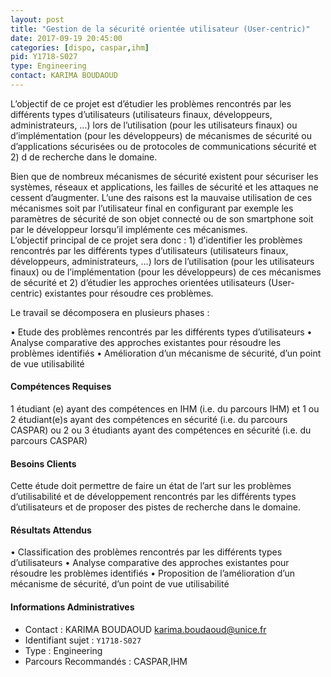 ```yaml
---
layout: post
title: "Gestion de la sécurité orientée utilisateur (User-centric)"
date: 2017-09-19 20:45:00
categories: [dispo, caspar,ihm]
pid: Y1718-S027
type: Engineering
contact: KARIMA BOUDAOUD
---
```

       
L’objectif  de ce projet est d’étudier les problèmes  rencontrés par les différents types d’utilisateurs (utilisateurs finaux, développeurs, administrateurs, …) lors de l’utilisation (pour les utilisateurs finaux) ou d’implémentation (pour les développeurs) de mécanismes de sécurité ou d’applications sécurisées  ou de protocoles de communications sécurité et 2) d de recherche dans le domaine.

Bien que de nombreux mécanismes de sécurité existent pour sécuriser les systèmes, réseaux et applications, les failles de sécurité et les attaques ne cessent d’augmenter. L’une des raisons est la mauvaise utilisation de ces mécanismes soit par l’utilisateur final en configurant par exemple les paramètres de sécurité de son objet connecté ou de son smartphone soit par le développeur lorsqu’il implémente ces mécanismes.  
L’objectif  principal de ce projet sera donc : 1) d’identifier les problèmes  rencontrés par les différents types d’utilisateurs (utilisateurs finaux, développeurs, administrateurs, …) lors de l’utilisation (pour les utilisateurs finaux) ou de l’implémentation (pour les développeurs) de ces mécanismes de sécurité et 2) d’étudier les approches orientées utilisateurs (User-centric) existantes pour résoudre ces problèmes.

Le travail se décomposera en plusieurs phases :

•	Etude des problèmes  rencontrés par les différents types d’utilisateurs 
•	Analyse comparative des approches existantes pour résoudre les problèmes identifiés
•	Amélioration d’un mécanisme de sécurité, d’un point de vue utilisabilité



#### Compétences Requises
1 étudiant (e) ayant des compétences en IHM (i.e. du parcours  IHM) et 1 ou 2 étudiant(e)s ayant des compétences en sécurité (i.e. du parcours CASPAR) ou 2 ou 3 étudiants ayant des compétences en sécurité (i.e. du parcours CASPAR) 


#### Besoins Clients
Cette étude doit permettre de faire un état de l’art sur les problèmes d’utilisabilité et de développement rencontrés par les différents types d’utilisateurs et de proposer des pistes de recherche dans le domaine.

#### Résultats Attendus
•	Classification des problèmes rencontrés par les différents types d’utilisateurs
•	Analyse comparative des approches existantes pour résoudre les problèmes identifiés
•	Proposition de l’amélioration d’un mécanisme de sécurité, d’un point de vue utilisabilité
     

#### Informations Administratives
  * Contact : KARIMA BOUDAOUD <karima.boudaoud@unice.fr>
  * Identifiant sujet : `Y1718-S027`
  * Type : Engineering
  * Parcours Recommandés : CASPAR,IHM
     